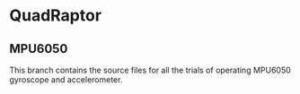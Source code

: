# QuadRaptor
## MPU6050
This branch contains the source files for all the trials of operating MPU6050 gyroscope and accelerometer.